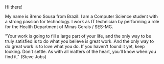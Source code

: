 Hi there!

My name is Breno Sousa from Brazil. I am a Computer Science student with a strong passion for technology. I work as IT technician by performing a role for the Health Department of Minas Gerais / SES-MG.

"Your work is going to fill a large part of your life, and the only way to be truly satisfied is to do what you believe is great work. And the only way to do great work is to love what you do. If you haven't found it yet, keep looking. Don't settle. As with all matters of the heart, you'll know when you find it."
(Steve Jobs)

